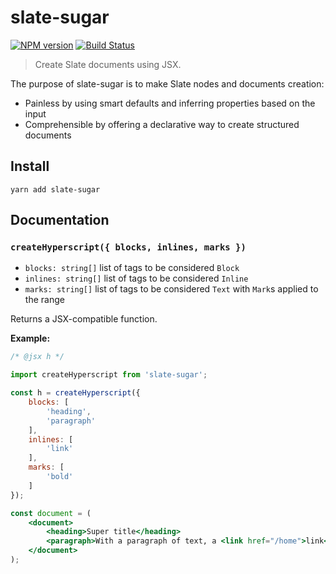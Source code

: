 # slate-sugar

[![NPM version](https://badge.fury.io/js/slate-sugar.svg)](http://badge.fury.io/js/slate-sugar)
[![Build Status](https://travis-ci.org/GitbookIO/slate-sugar.png?branch=master)](https://travis-ci.org/GitbookIO/slate-sugar)

> Create Slate documents using JSX.

The purpose of slate-sugar is to make Slate nodes and documents creation:

* Painless by using smart defaults and inferring properties based on the input
* Comprehensible by offering a declarative way to create structured documents

## Install

```
yarn add slate-sugar
```

## Documentation

### `createHyperscript({ blocks, inlines, marks })`

* `blocks: string[]` list of tags to be considered `Block`
* `inlines: string[]` list of tags to be considered `Inline`
* `marks: string[]` list of tags to be considered `Text` with `Mark`s applied to the range

Returns a JSX-compatible function.

**Example:**

```jsx harmony
/* @jsx h */

import createHyperscript from 'slate-sugar';

const h = createHyperscript({
    blocks: [
        'heading',
        'paragraph'
    ],
    inlines: [
        'link'
    ],
    marks: [
        'bold'
    ]
});

const document = (
    <document>
        <heading>Super title</heading>
        <paragraph>With a paragraph of text, a <link href="/home">link</link> and some <bold>bold content</bold>.</paragraph>
    </document>
);
```
